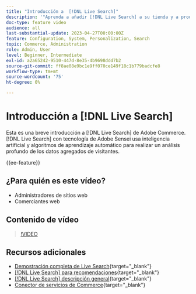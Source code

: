```yaml
---
title: "Introducción a  [!DNL Live Search]"
description: '"Aprenda a añadir [!DNL Live Search] a su tienda y a producir experiencias de compra muy atractivas, relevantes y personalizadas".'
doc-type: feature video
audience: all
last-substantial-update: 2023-04-27T00:00:00Z
feature: Configuration, System, Personalization, Search
topic: Commerce, Administration
role: Admin, User
level: Beginner, Intermediate
exl-id: a2a65242-9510-447d-8e35-4b9698ddd7b2
source-git-commit: ff8ae08e9bc1e9ff070ce149f18c1b779badcfe8
workflow-type: tm+mt
source-wordcount: '75'
ht-degree: 0%

---
```


# Introducción a [!DNL Live Search]

Esta es una breve introducción a [!DNL Live Search] de Adobe Commerce. [!DNL Live Search] con tecnología de Adobe Sensei usa inteligencia artificial y algoritmos de aprendizaje automático para realizar un análisis profundo de los datos agregados de visitantes.

{{ee-feature}}

## ¿Para quién es este vídeo?

- Administradores de sitios web
- Comerciantes web

## Contenido de vídeo

>[!VIDEO](https://video.tv.adobe.com/v/3418797?learn=on)


## Recursos adicionales

- [Demostración completa de Live Search](https://experienceleague.adobe.com/docs/commerce-learn/tutorials/getting-started/capabilities/live-search-full-demonstration.html){target="_blank"}
- [[!DNL Live Search] para recomendaciones](https://experienceleague.adobe.com/docs/commerce-learn/tutorials/marketing/live-search-recommendations.html){target="_blank"}
- [[!DNL Live Search] descripción general](https://experienceleague.adobe.com/docs/commerce-merchant-services/live-search/overview.html){target="_blank"}
- [Conector de servicios de Commerce](https://experienceleague.adobe.com/docs/commerce-merchant-services/user-guides/integration-services/saas.html){target="_blank"}
